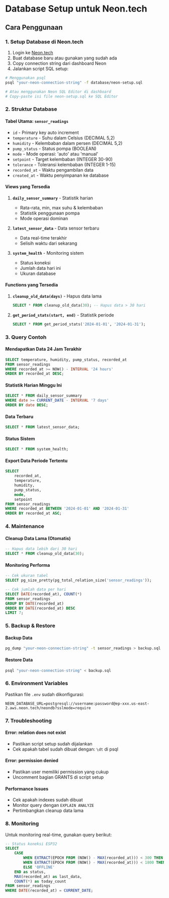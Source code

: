 # Database Setup untuk Neon.tech

## Cara Penggunaan

### 1. Setup Database di Neon.tech

1. Login ke [Neon.tech](https://neon.tech)
2. Buat database baru atau gunakan yang sudah ada
3. Copy connection string dari dashboard Neon
4. Jalankan script SQL setup:

```bash
# Menggunakan psql
psql "your-neon-connection-string" -f database/neon-setup.sql

# Atau menggunakan Neon SQL Editor di dashboard
# Copy-paste isi file neon-setup.sql ke SQL Editor
```

### 2. Struktur Database

#### Tabel Utama: `sensor_readings`
- `id` - Primary key auto increment
- `temperature` - Suhu dalam Celsius (DECIMAL 5,2)
- `humidity` - Kelembaban dalam persen (DECIMAL 5,2)
- `pump_status` - Status pompa (BOOLEAN)
- `mode` - Mode operasi: 'auto' atau 'manual'
- `setpoint` - Target kelembaban (INTEGER 30-90)
- `tolerance` - Toleransi kelembaban (INTEGER 1-15)
- `recorded_at` - Waktu pengambilan data
- `created_at` - Waktu penyimpanan ke database

#### Views yang Tersedia

1. **`daily_sensor_summary`** - Statistik harian
   - Rata-rata, min, max suhu & kelembaban
   - Statistik penggunaan pompa
   - Mode operasi dominan

2. **`latest_sensor_data`** - Data sensor terbaru
   - Data real-time terakhir
   - Selisih waktu dari sekarang

3. **`system_health`** - Monitoring sistem
   - Status koneksi
   - Jumlah data hari ini
   - Ukuran database

#### Functions yang Tersedia

1. **`cleanup_old_data(days)`** - Hapus data lama
   ```sql
   SELECT * FROM cleanup_old_data(30); -- Hapus data > 30 hari
   ```

2. **`get_period_stats(start, end)`** - Statistik periode
   ```sql
   SELECT * FROM get_period_stats('2024-01-01', '2024-01-31');
   ```

### 3. Query Contoh

#### Mendapatkan Data 24 Jam Terakhir
```sql
SELECT temperature, humidity, pump_status, recorded_at 
FROM sensor_readings 
WHERE recorded_at >= NOW() - INTERVAL '24 hours'
ORDER BY recorded_at DESC;
```

#### Statistik Harian Minggu Ini
```sql
SELECT * FROM daily_sensor_summary 
WHERE date >= CURRENT_DATE - INTERVAL '7 days'
ORDER BY date DESC;
```

#### Data Terbaru
```sql
SELECT * FROM latest_sensor_data;
```

#### Status Sistem
```sql
SELECT * FROM system_health;
```

#### Export Data Periode Tertentu
```sql
SELECT 
    recorded_at,
    temperature,
    humidity,
    pump_status,
    mode,
    setpoint
FROM sensor_readings 
WHERE recorded_at BETWEEN '2024-01-01' AND '2024-01-31'
ORDER BY recorded_at ASC;
```

### 4. Maintenance

#### Cleanup Data Lama (Otomatis)
```sql
-- Hapus data lebih dari 30 hari
SELECT * FROM cleanup_old_data(30);
```

#### Monitoring Performa
```sql
-- Cek ukuran tabel
SELECT pg_size_pretty(pg_total_relation_size('sensor_readings'));

-- Cek jumlah data per hari
SELECT DATE(recorded_at), COUNT(*) 
FROM sensor_readings 
GROUP BY DATE(recorded_at) 
ORDER BY DATE(recorded_at) DESC 
LIMIT 7;
```

### 5. Backup & Restore

#### Backup Data
```bash
pg_dump "your-neon-connection-string" -t sensor_readings > backup.sql
```

#### Restore Data
```bash
psql "your-neon-connection-string" < backup.sql
```

### 6. Environment Variables

Pastikan file `.env` sudah dikonfigurasi:

```env
NEON_DATABASE_URL=postgresql://username:password@ep-xxx.us-east-2.aws.neon.tech/neondb?sslmode=require
```

### 7. Troubleshooting

#### Error: relation does not exist
- Pastikan script setup sudah dijalankan
- Cek apakah tabel sudah dibuat dengan: `\dt` di psql

#### Error: permission denied
- Pastikan user memiliki permission yang cukup
- Uncomment bagian GRANTS di script setup

#### Performance Issues
- Cek apakah indexes sudah dibuat
- Monitor query dengan `EXPLAIN ANALYZE`
- Pertimbangkan cleanup data lama

### 8. Monitoring

Untuk monitoring real-time, gunakan query berikut:

```sql
-- Status koneksi ESP32
SELECT 
    CASE 
        WHEN EXTRACT(EPOCH FROM (NOW() - MAX(recorded_at))) < 300 THEN 'ONLINE'
        WHEN EXTRACT(EPOCH FROM (NOW() - MAX(recorded_at))) < 1800 THEN 'WARNING'
        ELSE 'OFFLINE'
    END as status,
    MAX(recorded_at) as last_data,
    COUNT(*) as today_count
FROM sensor_readings 
WHERE DATE(recorded_at) = CURRENT_DATE;
```